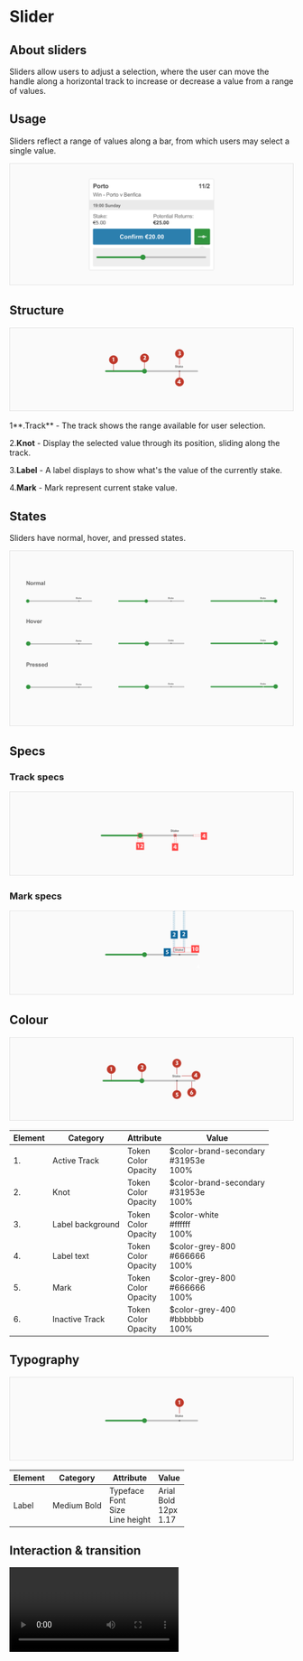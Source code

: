 # Slider

## About sliders

Sliders allow users to adjust a selection, where the user can move the handle along a horizontal track to increase or decrease a value from a range of values.

## Usage

Sliders reflect a range of values along a bar, from which users may select a single value.

![badge-struture](./media/slider-usage.png)

## Structure

![badge-struture](./media/slider-struture.png)

1**.Track** - The track shows the range available for user selection.

2.**Knot** - Display the selected value through its position, sliding along the track.

3.**Label** - A label displays to show what's the value of the currently stake.

4.**Mark** - Mark represent current stake value.

## States

Sliders have normal, hover, and pressed states.

![badge-struture](./media/slider-states.png)

## Specs

### Track specs

![badge-struture](./media/slider-specs.png)

### Mark specs

![badge-struture](./media/slider-specs2.png)

## Colour

![badge-struture](./media/slider-colours.png)

| Element | Category         | Attribute                     | Value                                          |
| ------- | ---------------- | ----------------------------- | ---------------------------------------------- |
| 1.      | Active Track     | Token<br />Color<br />Opacity | \$color-brand-secondary<br />#31953e<br />100% |
| 2.      | Knot             | Token<br />Color<br />Opacity | \$color-brand-secondary<br />#31953e<br />100% |
| 3.      | Label background | Token<br />Color<br />Opacity | \$color-white<br />#ffffff<br />100%           |
| 4.      | Label text       | Token<br />Color<br />Opacity | \$color-grey-800<br />#666666<br />100%        |
| 5.      | Mark             | Token<br />Color<br />Opacity | \$color-grey-800<br />#666666<br />100%        |
| 6.      | Inactive Track   | Token<br />Color<br />Opacity | \$color-grey-400<br />#bbbbbb<br />100%        |

## Typography

![badge-struture](./media/slider-typography.png)

| Element | Category    | Attribute                                     | Value                                |
| ------- | ----------- | --------------------------------------------- | ------------------------------------ |
| Label   | Medium Bold | Typeface<br />Font<br />Size<br />Line height | Arial <br />Bold<br />12px<br />1.17 |

## Interaction & transition

![badge-struture](./media/slider.mov)
